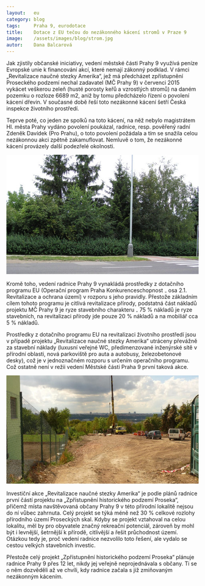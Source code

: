 ```yaml
---
layout:   eu
category: blog
tags:     Praha 9, eurodotace
title:    Dotace z EU tečou do nezákonného kácení stromů v Praze 9
image:    /assets/images/blog/strom.jpg
autor:    Dana Balcarová
---
```


Jak zjistily občanské iniciativy, vedení městské části Prahy 9 využívá peníze Evropské unie k financování akcí, které nemají zákonný podklad. V rámci „Revitalizace naučné stezky Amerika“, jež má předcházet zpřístupnění Proseckého podzemí nechal zadavatel (MČ Prahy 9) v červenci 2015 vykácet veškerou zeleň (husté porosty keřů a vzrostlých stromů) na daném pozemku o rozloze 6689 m2, aniž by tomu předcházelo řízení o povolení kácení dřevin. V současné době řeší toto nezákonné kácení šetří Česká inspekce životního prostředí.

Teprve poté, co jeden ze spolků na toto kácení, na něž nebylo magistrátem Hl. města Prahy vydáno povolení poukázal, radnice, resp. pověřený radní Zdeněk Davídek (Pro Prahu), o toto povolení požádala a tím se snažila celou nezákonnou akci zpětně zakamuflovat. Nemluvě o tom, že nezákonné kácení provázely další podezřelé okolnosti.

![stromy před vykácením](/assets/images/blog/stromy-1.jpg "Stromy na Praze 9 před vykácením")

Kromě toho, vedení radnice Prahy 9 vynakládá prostředky z dotačního programu EU (Operační program Praha Konkurenceschopnost ₋ osa 2.1. Revitalizace a ochrana území) v rozporu s jeho pravidly. Přestože základním cílem tohoto programu je citlivá revitalizace přírody, podstatná část nákladů projektu MČ Prahy 9 je ryze stavebního charakteru ₋ 75 % nákladů je ryze stavebních, na revitalizaci přírody jde pouze 20 % nákladů a na mobiliář cca 5 % nákladů.

Prostředky z dotačního programu EU na revitalizaci životního prostředí jsou v případě projektu „Revitalizace naučné stezky Amerika“ utráceny převážně za stavební náklady (luxusní veřejné WC, předimenzované inženýrské sítě v přírodní oblasti, nová parkoviště pro auta a autobusy, železobetonové desky), což je v jednoznačném rozporu s určením operačního programu. Což ostatně není v režii vedení Městské části Praha 9 první taková akce. 

![staveniště po vykácení](/assets/images/blog/stromy-4.jpg "Staveniště na Praze 9 po vykácení stromů")

Investiční akce „Revitalizace naučné stezky Amerika“ je podle plánů radnice první částí projektu na „Zpřístupnění historického podzemí Proseka“, přičemž místa  navštěvovaná občany Prahy 9 v této přírodní lokalitě nejsou do ní vůbec zahrnuta. Celý projekt se týká méně než 30 % celkové rozlohy přírodního území Proseckých skal. Kdyby se projekt vztahoval na celou lokalitu, měl by pro obyvatele značný rekreační potenciál, zároveň by mohl být i levnější, šetrnější k přírodě, citlivější a řešit průchodnost území. Otázkou tedy je, proč vedení radnice nezvolilo toto řešení, ale vydalo se cestou velkých stavebních investic.

Přestože celý projekt „Zpřístupnění historického podzemí Proseka“ plánuje radnice Prahy 9 přes 12 let, nikdy jej veřejně neprojednávala s občany. Ti se o něm dozvěděli až ve chvíli, kdy radnice začala s již zmiňovaným nezákonným kácením. 
